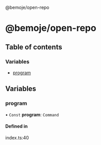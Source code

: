 @bemoje/open-repo

# @bemoje/open-repo

## Table of contents

### Variables

- [program](https://github.com/bemoje/tsmono/blob/main/pkg/open-repo/docs/md/index.md#program)

## Variables

### program

• `Const` **program**: `Command`

#### Defined in

index.ts:40
